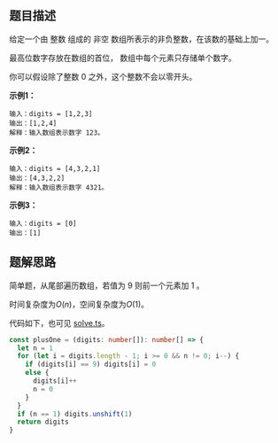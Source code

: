 ## 题目描述

给定一个由 整数 组成的 非空 数组所表示的非负整数，在该数的基础上加一。

最高位数字存放在数组的首位， 数组中每个元素只存储单个数字。

你可以假设除了整数 0 之外，这个整数不会以零开头。

**示例1：**

```
输入：digits = [1,2,3]
输出：[1,2,4]
解释：输入数组表示数字 123。
```

**示例2：**

```
输入：digits = [4,3,2,1]
输出：[4,3,2,2]
解释：输入数组表示数字 4321。
```

**示例3：**

```
输入：digits = [0]
输出：[1]
```

## 题解思路

简单题，从尾部遍历数组，若值为 9 则前一个元素加 1 。

时间复杂度为$O(n)$，空间复杂度为$O(1)$。

代码如下，也可见 [solve.ts](./solve.ts)。

```typescript
const plusOne = (digits: number[]): number[] => {
  let n = 1
  for (let i = digits.length - 1; i >= 0 && n != 0; i--) {
    if (digits[i] == 9) digits[i] = 0
    else {
      digits[i]++
      n = 0
    }
  }
  if (n == 1) digits.unshift(1)
  return digits
}

```
